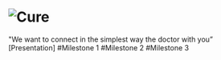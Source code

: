 ![Cure]() 
=================================================================
 "We want to connect in the simplest way the doctor with you” <br>
 [Presentation]
#Milestone 1
#Milestone 2
#Milestone 3
